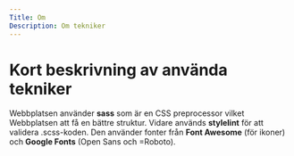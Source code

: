 ```yaml
---
Title: Om
Description: Om tekniker
---
```


Kort beskrivning av använda tekniker
==================

Webbplatsen använder **sass** som är en CSS preprocessor vilket Webbplatsen att få en bättre struktur. Vidare används **stylelint** för att validera .scss-koden. Den använder fonter från **Font Awesome** (för ikoner) och **Google Fonts** (Open Sans och =Roboto).
